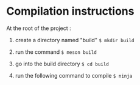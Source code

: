 Compilation instructions
========================

At the root of the project : 

1. create a directory named "build"
  ```$ mkdir build```

2. run the command
  ```$ meson build```

3. go into the build directory
  ```$ cd build```

4. run the following command to compile
   ```$ ninja```